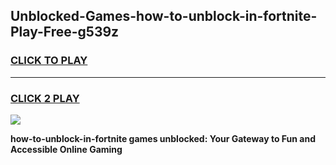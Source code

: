 
## Unblocked-Games-how-to-unblock-in-fortnite-Play-Free-g539z
<h3>
<a href="https://premium76.site?title=how-to-unblock-in-fortnite&ref=23A">CLICK TO PLAY</a></h3>
<hr>

<h3>
<a href="https://premium76.site?title=how-to-unblock-in-fortnite&ref=23A">CLICK 2 PLAY</a>
  
</h3>

<a href="https://premium76.site?title=how-to-unblock-in-fortnite&ref=23A"><img src="https://clearcache.store/games.png"></a>


**how-to-unblock-in-fortnite games unblocked: Your Gateway to Fun and Accessible Online Gaming**
